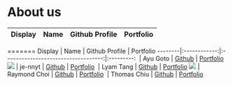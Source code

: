 # About us

Display | Name | Github Profile | Portfolio 
--------|:----:|:--------------:|:---------:
=======
Display |     Name     |           Github Profile            | Portfolio 
--------|:------------:|:-----------------------------------:|:---------:
![]() | Ayu Goto | [Github](https://github.com/sweetFish8) | [Portfolio](team/ayugoto.md)
![](https://via.placeholder.com/100.png?text=Photo) | je-nnyt | [Github](https://github.com/je-nnyt) | [Portfolio](team/je-nnyt.md)
![]() | Lyam Tang | [Github](https://github.com/Lyam-T) | [Portfolio](team/lyamtang.md)
![](https://via.placeholder.com/100.png?text=Photo) | Raymond Choi | [Github](https://github.com/choiak) | [Portfolio](team/raymondchoi.md)
![]() | Thomas Chiu | [Github](https://github.com/paklongchiu) | [Portfolio](team/paklongchiu.md)
